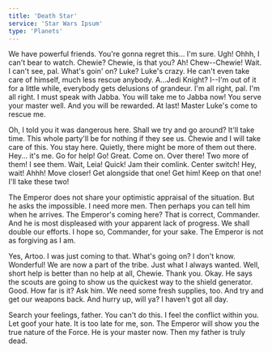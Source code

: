 ```yaml
---
title: 'Death Star'
service: 'Star Wars Ipsum'
type: 'Planets'
---
```



We have powerful friends. You're gonna regret this... I'm sure. Ugh! Ohhh, I can't bear to watch. Chewie? Chewie, is that you? Ah! Chew--Chewie! Wait. I can't see, pal. What's goin' on? Luke? Luke's crazy. He can't even take care of himself, much less rescue anybody. A...Jedi Knight? I--I'm out of it for a little while, everybody gets delusions of grandeur. I'm all right, pal. I'm all right. I must speak with Jabba. You will take me to Jabba now! You serve your master well. And you will be rewarded. At last! Master Luke's come to rescue me.

Oh, I told you it was dangerous here. Shall we try and go around? It'll take time. This whole party'll be for nothing if they see us. Chewie and I will take care of this. You stay here. Quietly, there might be more of them out there. Hey... it's me. Go for help! Go! Great. Come on. Over there! Two more of them! I see them. Wait, Leia! Quick! Jam their comlink. Center switch! Hey, wait! Ahhh! Move closer! Get alongside that one! Get him! Keep on that one! I'll take these two!

The Emperor does not share your optimistic appraisal of the situation. But he asks the impossible. I need more men. Then perhaps you can tell him when he arrives. The Emperor's coming here? That is correct, Commander. And he is most displeased with your apparent lack of progress. We shall double our efforts. I hope so, Commander, for your sake. The Emperor is not as forgiving as I am.

Yes, Artoo. I was just coming to that. What's going on? I don't know. Wonderful! We are now a part of the tribe. Just what I always wanted. Well, short help is better than no help at all, Chewie. Thank you. Okay. He says the scouts are going to show us the quickest way to the shield generator. Good. How far is it? Ask him. We need some fresh supplies, too. And try and get our weapons back. And hurry up, will ya? I haven't got all day.

Search your feelings, father. You can't do this. I feel the conflict within you. Let goof your hate. It is too late for me, son. The Emperor will show you the true nature of the Force. He is your master now. Then my father is truly dead.
